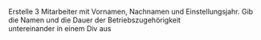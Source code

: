 Erstelle 3 Mitarbeiter mit Vornamen, Nachnamen und Einstellungsjahr. 
Gib die Namen und die Dauer der Betriebszugehörigkeit  
untereinander in einem Div aus